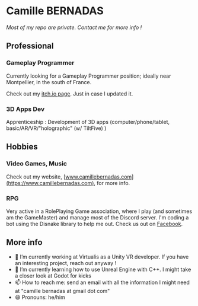 # Camille BERNADAS

*Most of my repo are private. Contact me for more info !*

## Professional
### Gameplay Programmer
Currently looking for a Gameplay Programmer position; ideally near Montpellier, in the south of France.

Check out my [itch.io page](https://camille-bernadas.itch.io/). Just in case I updated it.
### 3D Apps Dev
Apprenticeship : Development of 3D apps (computer/phone/tablet, basic/AR/VR/"holographic" (w/ TiltFive) )
## Hobbies
### Video Games, Music
Check out my website, [www.camillebernadas.com](https://www.camillebernadas.com), for more info.
### RPG
Very active in a RolePlaying Game association, where I play (and sometimes am the GameMaster) and manage most of the Discord server. I'm coding a bot using the Disnake library to help me out. Check us out on [Facebook](https://www.facebook.com/LeSceauADes).


## More info

- 🔭 I’m currently working at Virtualis as a Unity VR developer. If you have an interesting project, reach out anyway !
- 🌱 I’m currently learning how to use Unreal Engine with C++. I might take a closer look at Godot for kicks
- 📫 How to reach me: send an email with all the information I might need at "camille bernadas at gmail dot com"
- 😄 Pronouns: he/him


<!--
**Camille-Bernadas/Camille-Bernadas** is a ✨ _special_ ✨ repository because its `README.md` (this file) appears on your GitHub profile.

Here are some ideas to get you started:
- 👯 I’m looking to collaborate on ...
- 🤔 I’m looking for help with ...
- 💬 Ask me about ...
- ⚡ Fun fact: ...
-->
